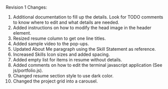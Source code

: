 Revision 1 Changes: 
1. Additional documentation to fill up the details. Look for TODO comments to know where to edit and what details are needed.
2. Added instructions on how to modify the head image in the header element.
3. Resized resume column to get one line titles.
4. Added sample video to the pop-ups.
5. Updated About Me paragraph using the Skill Statement as reference.
6. Increased Skills Icon sizes and added spacing.
7. Added empty list for items in resume without details.
8. Added comments on how to edit the terminal javascript application (See js/portfolio.js).
9. Changed resume section style to use dark color.
10. Changed the project grid into a carousel.